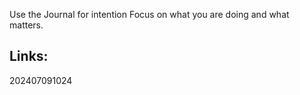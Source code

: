 Use the Journal for intention
Focus on what you are doing and what matters.


## Links: 



202407091024
